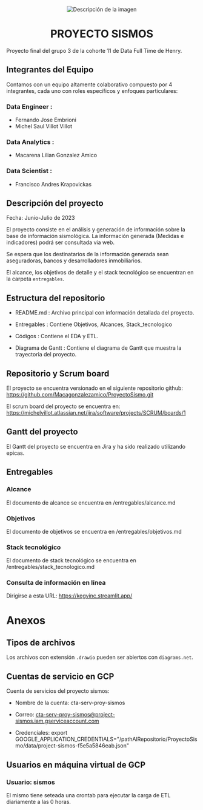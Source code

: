 <p align="center">
  <img src="https://github.com/Macagonzalezamico/ProyectoSismo/assets/108033123/f5a47e23-f5a4-4c1c-907f-c6843a77c075" alt="Descripción de la imagen">
</p>


<h1 align="center">PROYECTO SISMOS</h1>

Proyecto final del grupo 3 de la cohorte 11 de Data Full Time de Henry.


## Integrantes del Equipo

Contamos con un equipo altamente colaborativo compuesto por 4 integrantes, cada uno con roles específicos y enfoques particulares:

### Data Engineer :
- Fernando Jose Embrioni
- Michel Saul Villot Villot
  
### Data Analytics :
- Macarena Lilian Gonzalez Amico

### Data Scientist :
- Francisco Andres Krapovickas


## Descripción del proyecto

Fecha: Junio-Julio de 2023

El proyecto consiste en el análisis y generación de información sobre la base de información sismológica. La información generada (Medidas e indicadores) podrá ser consultada via web.

Se espera que los destinatarios de la información generada sean aseguradoras, bancos y desarrolladores inmobiliarios.

El alcance, los objetivos de detalle y el stack tecnológico se encuentran en la carpeta `entregables`.

## Estructura del repositorio

* README.md : Archivo principal con información detallada del proyecto.

* Entregables : Contiene Objetivos, Alcances, Stack_tecnologico

* Códigos : Contiene el EDA y ETL.

* Diagrama de Gantt : Contiene el diagrama de Gantt que muestra la trayectoria del proyecto.
  

## Repositorio y Scrum board

El proyecto se encuentra versionado en el siguiente repositorio github: https://github.com/Macagonzalezamico/ProyectoSismo.git

El scrum board del proyecto se encuentra en: https://michelvillot.atlassian.net/jira/software/projects/SCRUM/boards/1

## Gantt del proyecto

El Gantt del proyecto se encuentra en Jira y ha sido realizado utilizando epicas.

## Entregables

### Alcance

El documento de alcance se encuentra en /entregables/alcance.md

### Objetivos

El documento de objetivos se encuentra en /entregables/objetivos.md

### Stack tecnológico

El documento de stack tecnológico se encuentra en /entregables/stack_tecnologico.md

### Consulta de información en línea

Dirigirse a esta URL: https://kegvinc.streamlit.app/

# Anexos

## Tipos de archivos

Los archivos con extensión `.drawio` pueden ser abiertos con `diagrams.net`.

## Cuentas de servicio en GCP

Cuenta de servicios del proyecto sismos:

- Nombre de la cuenta: cta-serv-proy-sismos

- Correo: cta-serv-proy-sismos@project-sismos.iam.gserviceaccount.com

- Credenciales: export GOOGLE_APPLICATION_CREDENTIALS="/pathAlRepositorio/ProyectoSismo/data/project-sismos-f5e5a5846eab.json"

## Usuarios en máquina virtual de GCP

### Usuario: sismos

El mismo tiene seteada una crontab para ejecutar la carga de ETL diariamente a las 0 horas.
